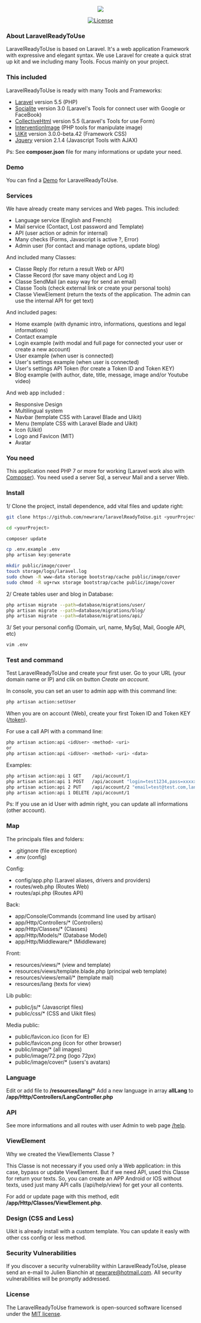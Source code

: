<p align="center"><img src="http://51.254.119.126:8080/image/72.png"></p>

<p align="center">
<a href="https://packagist.org/packages/laravel/framework"><img src="https://poser.pugx.org/laravel/framework/license.svg" alt="License"></a>
</p>

### About LaravelReadyToUse

LaravelReadyToUse is based on Laravel. It's a web application Framework with expressive and elegant syntax. We use Laravel for create a quick strat up kit and we including many Tools. Focus mainly on your project.



### This included

LaravelReadyToUse is ready with many Tools and Frameworks:
- [Laravel](https://github.com/laravel/laravel) version 5.5 (PHP)
- [Socialite](https://github.com/laravel/socialite) version 3.0 (Laravel's Tools for connect user with Google or FaceBook)
- [CollectiveHtml](https://github.com/LaravelCollective/html) version 5.5 (Laravel's Tools for use Form)
- [InterventionImage](https://github.com/Intervention/image) (PHP tools for manipulate image)
- [UiKit](https://github.com/uikit/uikit) version 3.0.0-beta.42 (Framework CSS)
- [Jquery](https://github.com/jquery/jquery) version 2.1.4 (Javascript Tools with AJAX)

Ps: See **composer.json** file for many informations or update your need.



### Demo

You can find a [Demo](http://51.254.119.126:8080/) for LaravelReadyToUse.



### Services

We have already create many services and Web pages. This included:
- Language service (English and French)
- Mail service (Contact, Lost password and Template)
- API (user action or admin for internal)
- Many checks (Forms, Javascript is active ?, Error)
- Admin user (for contact and manage options, update blog)

And included many Classes:
- Classe Reply (for return a result Web or API)
- Classe Record (for save many object and Log it)
- Classe SendMail (an easy way for send an email)
- Classe Tools (check external link or create your personal tools)
- Classe ViewElement (return the texts of the application. The admin can use the internal API for get text)

And included pages:
- Home example (with dynamic intro, informations, questions and legal informations)
- Contact example
- Login example (with modal and full page for connected your user or create a new account)
- User example (when user is connected)
- User's settings example (when user is connected)
- User's settings API Token (for create a Token ID and Token KEY)
- Blog example (with author, date, title, message, image and/or Youtube video)

And web app included :
- Responsive Design
- Multilingual system
- Navbar (template CSS with Laravel Blade and Uikit)
- Menu (template CSS with Laravel Blade and Uikit)
- Icon (Uikit)
- Logo and Favicon (MIT)
- Avatar



### You need

This application need PHP 7 or more for working (Laravel work also with [Composer](https://github.com/composer/composer)). You need used a server Sql, a serveur Mail and a server Web.



### Install

1/ Clone the project, install dependence, add vital files and update right:
```bash
git clone https://github.com/newrare/laravelReadyToUse.git <yourProject>

cd <yourProject>

composer update

cp .env.example .env
php artisan key:generate

mkdir public/image/cover
touch storage/logs/laravel.log
sudo chown -R www-data storage bootstrap/cache public/image/cover
sudo chmod -R ug+rwx storage bootstrap/cache public/image/cover
```

2/ Create tables user and blog in Database:
```bash
php artisan migrate --path=database/migrations/user/
php artisan migrate --path=database/migrations/blog/
php artisan migrate --path=database/migrations/api/
```

3/ Set your personal config (Domain, url, name, MySql, Mail, Google API, etc)
```bash
vim .env
```

### Test and command

Test LaravelReadyToUse and create your first user. Go to your URL (your domain name or IP) and clik on button *Create an account*.

In console, you can set an user to admin app with this command line:
```bash
php artisan action:setUser
```

When you are on account (Web), create your first Token ID and Token KEY ([/token](http://51.254.119.126:8080/token)).

For use a call API with a command line:
```bash
php artisan action:api <idUser> <method> <uri>
or
php artisan action:api <idUser> <method> <uri> <data>
```

Examples:
```bash
php artisan action:api 1 GET    /api/account/1
php artisan action:api 1 POST   /api/account "login=test1234,pass=xxxxxxxx,email=test@test.com"
php artisan action:api 2 PUT    /api/account/2 "email=test@test.com,lang=en"
php artisan action:api 1 DELETE /api/account/1

```
Ps: If you use an id User with admin right, you can update all informations (other account).



### Map

The principals files and folders:
- .gitignore (file exception)
- .env (config)

Config:
- config/app.php (Laravel aliases, drivers and providers)
- routes/web.php (Routes Web)
- routes/api.php (Routes API)

Back:
- app/Console/Commands (command line used by artisan)
- app/Http/Controllers/* (Controllers)
- app/Http/Classes/* (Classes)
- app/Http/Models/* (Database Model)
- app/Http/Middleware/* (Middleware)

Front:
- resources/views/* (view and template)
- resources/views/template.blade.php (principal web template)
- resources/views/email/* (template mail)
- resources/lang (texts for view)

Lib public:
- public/js/* (Javascript files)
- public/css/* (CSS and Uikit files)

Media public:
- public/favicon.ico (icon for IE)
- public/favicon.png (icon for other browser)
- public/image/* (all images)
- public/image/72.png (logo 72px)
- public/image/cover/* (users's avatars)



### Language

Edit or add file to **/resources/lang/***
Add a new language in array **allLang** to **/app/Http/Controllers/LangController.php**



### API

See more informations and all routes with user Admin to web page [/help](http://51.254.119.126:8080/help).



### ViewElement

Why we created the ViewElements Classe ?

This Classe is not necessary if you used only a Web application: in this case, bypass or update ViewElement. But if we need API, used this Classe for return your texts. So, you can create an APP Android or IOS without texts, used just many API calls (/api/help/view) for get your all contents.

For add or update page with this method, edit **/app/Http/Classes/ViewElement.php**.



### Design (CSS and Less)

Uikit is already install with a custom template. You can update it easly with other css config or less method.



### Security Vulnerabilities

If you discover a security vulnerability within LaravelReadyToUse, please send an e-mail to Julien Bianchin at newrare@hotmail.com. All security vulnerabilities will be promptly addressed.



### License

The LaravelReadyToUse framework is open-sourced software licensed under the [MIT license](http://opensource.org/licenses/MIT).
